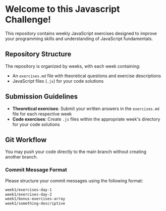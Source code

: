 # Welcome to this Javascript Challenge!

This repository contains weekly JavaScript exercises designed to improve your programming skills and understanding of JavaScript fundamentals.

## Repository Structure

The repository is organized by weeks, with each week containing:
- An `exercises.md` file with theoretical questions and exercise descriptions
- JavaScript files (`.js`) for your code solutions

## Submission Guidelines

- **Theoretical exercises**: Submit your written answers in the `exercises.md` file for each respective week
- **Code exercises**: Create `.js` files within the appropriate week's directory for your code solutions

## Git Workflow

You may push your code directly to the main branch without creating another branch. 

### Commit Message Format
Please structure your commit messages using the following format:

```sh
week1/exercises-day-1
week1/exercises-day-2
week1/bonus-exercises-array
week1/something-descriptive
```